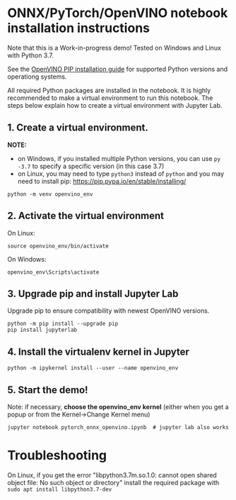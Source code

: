 # ONNX/PyTorch/OpenVINO notebook installation instructions

Note that this is a Work-in-progress demo! Tested on Windows and Linux with Python 3.7.

See the [OpenVINO PIP installation guide](https://github.com/openvinotoolkit/openvino/blob/releases/2021/3/docs/install_guides/pypi-openvino-dev.md) for supported Python versions and operationg systems.

All required Python packages are installed in the notebook. It is highly recommended to make a virtual environment to run this notebook. The steps below explain how to create a virtual environment with Jupyter Lab.

## 1. Create a virtual environment.

**NOTE:**
* on Windows, if you installed multiple Python versions, you can use `py -3.7` to specify a specific version (in this case 3.7)
* on Linux, you may need to type `python3` instead of `python` and you may need to install pip: https://pip.pypa.io/en/stable/installing/

```
python -m venv openvino_env  
```

## 2. Activate the virtual environment

On Linux:
```
source openvino_env/bin/activate
```
On Windows:
```
openvino_env\Scripts\activate
```

## 3. Upgrade pip and install Jupyter Lab

Upgrade pip to ensure compatibility with newest OpenVINO versions. 

```
python -m pip install --upgrade pip
pip install jupyterlab
```

## 4. Install the virtualenv kernel in Jupyter

```
python -m ipykernel install --user --name openvino_env
```

## 5. Start the demo!

Note: if necessary, **choose the openvino_env kernel** (either when you get a popup or from the Kernel->Change Kernel menu)

```
jupyter notebook pytorch_onnx_openvino.ipynb  # jupyter lab also works
```

# Troubleshooting

On Linux, if you get the error "libpython3.7m.so.1.0: cannot open shared object file: No such object or directory" install the required package with `sudo apt install libpython3.7-dev`

